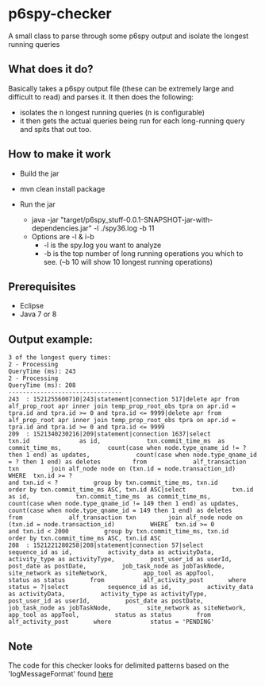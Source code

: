 # p6spy-checker
A small class to parse through some p6spy output and isolate the longest running queries

## What does it do?
Basically takes a p6spy output file (these can be extremely large and difficult to read) and parses it. It then does the following:
- isolates the n longest running queries (n is configurable)
- it then gets the actual queries being run for each long-running query and spits that out too.

## How to make it work
* Build the jar
 * mvn clean install package

* Run the jar
  * java -jar "target/p6spy_stuff-0.0.1-SNAPSHOT-jar-with-dependencies.jar" -l ./spy36.log -b 11
  * Options are -l & i-b
     * -l is the spy.log you want to analyze
     * -b is the top number of long running operations you which to see.  (–b 10 will show 10 longest running operations)

## Prerequisites
* Eclipse
* Java 7 or 8

## Output example:
```
3 of the longest query times:
2 - Processing
QueryTime (ms): 243
2 - Processing
QueryTime (ms): 208
--------------------------------
243  : 1521255600710|243|statement|connection 517|delete apr from alf_prop_root apr inner join temp_prop_root_obs tpra on apr.id = tpra.id and tpra.id >= 0 and tpra.id <= 9999|delete apr from alf_prop_root apr inner join temp_prop_root_obs tpra on apr.id = tpra.id and tpra.id >= 0 and tpra.id <= 9999
209  : 1521340230216|209|statement|connection 1637|select             txn.id              as id,             txn.commit_time_ms  as commit_time_ms,             count(case when node.type_qname_id != ? then 1 end) as updates,             count(case when node.type_qname_id = ? then 1 end) as deletes         from             alf_transaction txn         join alf_node node on (txn.id = node.transaction_id)          WHERE  txn.id >= ?                                                    and txn.id < ?          group by txn.commit_time_ms, txn.id         order by txn.commit_time_ms ASC, txn.id ASC|select             txn.id              as id,             txn.commit_time_ms  as commit_time_ms,             count(case when node.type_qname_id != 149 then 1 end) as updates,             count(case when node.type_qname_id = 149 then 1 end) as deletes         from             alf_transaction txn         join alf_node node on (txn.id = node.transaction_id)          WHERE  txn.id >= 0                                                    and txn.id < 2000          group by txn.commit_time_ms, txn.id         order by txn.commit_time_ms ASC, txn.id ASC
208  : 1521221280258|208|statement|connection 57|select           sequence_id as id,          activity_data as activityData,          activity_type as activityType,          post_user_id as userId,          post_date as postDate,          job_task_node as jobTaskNode,          site_network as siteNetwork,          app_tool as appTool,          status as status       from           alf_activity_post       where           status = ?|select           sequence_id as id,          activity_data as activityData,          activity_type as activityType,          post_user_id as userId,          post_date as postDate,          job_task_node as jobTaskNode,          site_network as siteNetwork,          app_tool as appTool,          status as status       from           alf_activity_post       where           status = 'PENDING'
```

## Note
The code for this checker looks for delimited patterns based on the 'logMessageFormat' found [here](https://p6spy.github.io/p6spy/2.0/configandusage.html)
